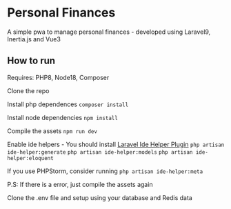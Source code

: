 # Personal Finances
A simple pwa to manage personal finances - developed using Laravel9, Inertia.js and Vue3

## How to run
Requires: PHP8, Node18, Composer

Clone the repo


Install php dependences
`composer install`

Install node dependencies 
`npm install`

Compile the assets
`npm run dev`

Enable ide helpers - You should install [Laravel Ide Helper Plugin](https://marketplace.visualstudio.com/items?itemName=georgykurian.laravel-ide-helper&ssr=false#review-details)
`php artisan ide-helper:generate`
`php artisan ide-helper:models`
`php artisan ide-helper:eloquent`

If you use PHPStorm, consider running
`php artisan ide-helper:meta`

P.S: If there is a error, just compile the assets again

Clone the .env file and setup using your database and Redis data
